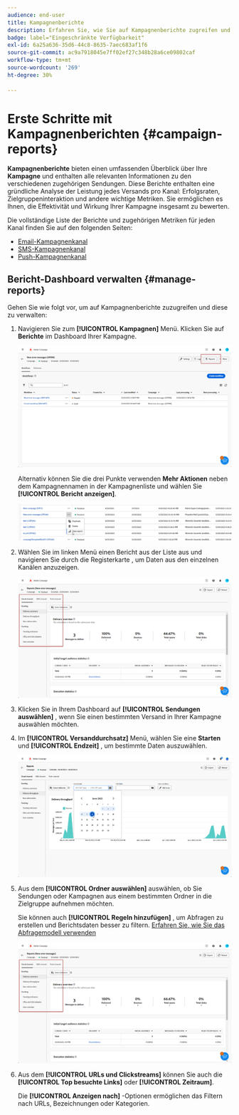 ```yaml
---
audience: end-user
title: Kampagnenberichte
description: Erfahren Sie, wie Sie auf Kampagnenberichte zugreifen und diese verwenden können
badge: label="Eingeschränkte Verfügbarkeit"
exl-id: 6a25a636-35d6-44c8-8635-7aec683af1f6
source-git-commit: ac9a7918045e7ff02ef27c348b28a6ce09802caf
workflow-type: tm+mt
source-wordcount: '269'
ht-degree: 30%

---
```


# Erste Schritte mit Kampagnenberichten {#campaign-reports}

<!-- CAN BE REMOVED___
>[!CONTEXTUALHELP]
>id="acw_campaign_reporting_sending"
>title="Reporting Sending"
>abstract="The Sending tab within your report provides in-depth insights into your visitors' interactions with your deliveries and any potential errors they may have encountered."

>[!CONTEXTUALHELP]
>id="acw_campaign_reporting_tracking"
>title="Reporting tracking"
>abstract="The Tracking tab within your report offers valuable data, including recipient behavior per link, breakdown of opens and clicks, as well as detailed information about the most frequently clicked URLs during a delivery."
-->

**Kampagnenberichte** bieten einen umfassenden Überblick über Ihre **Kampagne** und enthalten alle relevanten Informationen zu den verschiedenen zugehörigen Sendungen. Diese Berichte enthalten eine gründliche Analyse der Leistung jedes Versands pro Kanal: Erfolgsraten, Zielgruppeninteraktion und andere wichtige Metriken. Sie ermöglichen es Ihnen, die Effektivität und Wirkung Ihrer Kampagne insgesamt zu bewerten.

Die vollständige Liste der Berichte und zugehörigen Metriken für jeden Kanal finden Sie auf den folgenden Seiten:

* [Email-Kampagnenkanal](campaign-reports-email.md)
* [SMS-Kampagnenkanal](campaign-reports-sms.md)
* [Push-Kampagnenkanal](campaign-reports-push.md)

## Bericht-Dashboard verwalten {#manage-reports}

Gehen Sie wie folgt vor, um auf Kampagnenberichte zuzugreifen und diese zu verwalten:

1. Navigieren Sie zum **[!UICONTROL Kampagnen]** Menü. Klicken Sie auf **Berichte** im Dashboard Ihrer Kampagne.

   ![](assets/manage_campaign_report_2.png)

   Alternativ können Sie die drei Punkte verwenden **Mehr Aktionen** neben dem Kampagnennamen in der Kampagnenliste und wählen Sie **[!UICONTROL Bericht anzeigen]**.

   ![](assets/manage_campaign_report_1.png)

1. Wählen Sie im linken Menü einen Bericht aus der Liste aus und navigieren Sie durch die Registerkarte , um Daten aus den einzelnen Kanälen anzuzeigen.

   ![](assets/manage_campaign_report_4.png)

1. Klicken Sie in Ihrem Dashboard auf **[!UICONTROL Sendungen auswählen]** , wenn Sie einen bestimmten Versand in Ihrer Kampagne auswählen möchten.

1. Im **[!UICONTROL Versanddurchsatz]** Menü, wählen Sie eine **Starten** und **[!UICONTROL Endzeit]** , um bestimmte Daten auszuwählen.

   ![](assets/manage_campaign_report_3.png)

1. Aus dem **[!UICONTROL Ordner auswählen]** auswählen, ob Sie Sendungen oder Kampagnen aus einem bestimmten Ordner in die Zielgruppe aufnehmen möchten.

   Sie können auch **[!UICONTROL Regeln hinzufügen]** , um Abfragen zu erstellen und Berichtsdaten besser zu filtern. [Erfahren Sie, wie Sie das Abfragemodell verwenden](../query/query-modeler-overview.md)

   ![](assets/manage_campaign_report_4.png)

1. Aus dem **[!UICONTROL URLs und Clickstreams]** können Sie auch die **[!UICONTROL Top besuchte Links]** oder **[!UICONTROL Zeitraum]**.

   Die **[!UICONTROL Anzeigen nach]** -Optionen ermöglichen das Filtern nach URLs, Bezeichnungen oder Kategorien.
